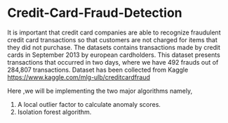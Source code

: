 # Credit-Card-Fraud-Detection

It is important that credit card companies are able to recognize fraudulent credit card transactions so that customers are not charged for items that they did not purchase.
The datasets contains transactions made by credit cards in September 2013 by european cardholders. This dataset presents transactions that occurred in two days, where we have 492 frauds out of 284,807 transactions. 
Dataset has been collected from Kaggle https://www.kaggle.com/mlg-ulb/creditcardfraud

Here ,we will be implementing the two major algorithms namely,
1. A local outlier factor to calculate anomaly scores.
2. Isolation forest algorithm. 
